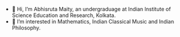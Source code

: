 - 👋 Hi, I’m Abhisruta Maity, an undergraduage at Indian Institute of Science Education and Research, Kolkata.
- 👀 I’m interested in Mathematics, Indian Classical Music and Indian Philosophy.
